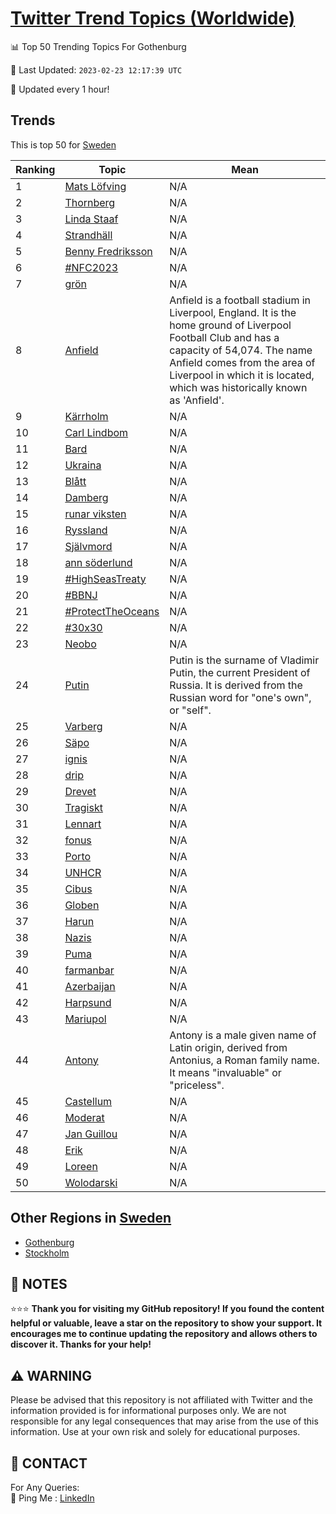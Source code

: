 [Twitter Trend Topics (Worldwide)](https://github.com/ErcinDedeoglu/Twitter-Trend-Topics)
==========


📊 Top 50 Trending Topics For Gothenburg

📆 Last Updated: `2023-02-23 12:17:39 UTC`

🔧 Updated every 1 hour!


## Trends

This is top 50 for [Sweden](</Sweden>)

| Ranking | Topic | Mean |
| ------- | ------------ | ------------ |
| 1 | [Mats Löfving](http://twitter.com/search?q=Mats+L%c3%b6fving) | N/A |
| 2 | [Thornberg](http://twitter.com/search?q=Thornberg) | N/A |
| 3 | [Linda Staaf](http://twitter.com/search?q=Linda+Staaf) | N/A |
| 4 | [Strandhäll](http://twitter.com/search?q=Strandh%c3%a4ll) | N/A |
| 5 | [Benny Fredriksson](http://twitter.com/search?q=Benny+Fredriksson) | N/A |
| 6 | [#NFC2023](http://twitter.com/search?q=%23NFC2023) | N/A |
| 7 | [grön](http://twitter.com/search?q=gr%c3%b6n) | N/A |
| 8 | [Anfield](http://twitter.com/search?q=Anfield) | Anfield is a football stadium in Liverpool, England. It is the home ground of Liverpool Football Club and has a capacity of 54,074. The name Anfield comes from the area of Liverpool in which it is located, which was historically known as 'Anfield'. |
| 9 | [Kärrholm](http://twitter.com/search?q=K%c3%a4rrholm) | N/A |
| 10 | [Carl Lindbom](http://twitter.com/search?q=Carl+Lindbom) | N/A |
| 11 | [Bard](http://twitter.com/search?q=Bard) | N/A |
| 12 | [Ukraina](http://twitter.com/search?q=Ukraina) | N/A |
| 13 | [Blått](http://twitter.com/search?q=Bl%c3%a5tt) | N/A |
| 14 | [Damberg](http://twitter.com/search?q=Damberg) | N/A |
| 15 | [runar viksten](http://twitter.com/search?q=runar+viksten) | N/A |
| 16 | [Ryssland](http://twitter.com/search?q=Ryssland) | N/A |
| 17 | [Självmord](http://twitter.com/search?q=Sj%c3%a4lvmord) | N/A |
| 18 | [ann söderlund](http://twitter.com/search?q=ann+s%c3%b6derlund) | N/A |
| 19 | [#HighSeasTreaty](http://twitter.com/search?q=%23HighSeasTreaty) | N/A |
| 20 | [#BBNJ](http://twitter.com/search?q=%23BBNJ) | N/A |
| 21 | [#ProtectTheOceans](http://twitter.com/search?q=%23ProtectTheOceans) | N/A |
| 22 | [#30x30](http://twitter.com/search?q=%2330x30) | N/A |
| 23 | [Neobo](http://twitter.com/search?q=Neobo) | N/A |
| 24 | [Putin](http://twitter.com/search?q=Putin) | Putin is the surname of Vladimir Putin, the current President of Russia. It is derived from the Russian word for "one's own", or "self". |
| 25 | [Varberg](http://twitter.com/search?q=Varberg) | N/A |
| 26 | [Säpo](http://twitter.com/search?q=S%c3%a4po) | N/A |
| 27 | [ignis](http://twitter.com/search?q=ignis) | N/A |
| 28 | [drip](http://twitter.com/search?q=drip) | N/A |
| 29 | [Drevet](http://twitter.com/search?q=Drevet) | N/A |
| 30 | [Tragiskt](http://twitter.com/search?q=Tragiskt) | N/A |
| 31 | [Lennart](http://twitter.com/search?q=Lennart) | N/A |
| 32 | [fonus](http://twitter.com/search?q=fonus) | N/A |
| 33 | [Porto](http://twitter.com/search?q=Porto) | N/A |
| 34 | [UNHCR](http://twitter.com/search?q=UNHCR) | N/A |
| 35 | [Cibus](http://twitter.com/search?q=Cibus) | N/A |
| 36 | [Globen](http://twitter.com/search?q=Globen) | N/A |
| 37 | [Harun](http://twitter.com/search?q=Harun) | N/A |
| 38 | [Nazis](http://twitter.com/search?q=Nazis) | N/A |
| 39 | [Puma](http://twitter.com/search?q=Puma) | N/A |
| 40 | [farmanbar](http://twitter.com/search?q=farmanbar) | N/A |
| 41 | [Azerbaijan](http://twitter.com/search?q=Azerbaijan) | N/A |
| 42 | [Harpsund](http://twitter.com/search?q=Harpsund) | N/A |
| 43 | [Mariupol](http://twitter.com/search?q=Mariupol) | N/A |
| 44 | [Antony](http://twitter.com/search?q=Antony) | Antony is a male given name of Latin origin, derived from Antonius, a Roman family name. It means "invaluable" or "priceless". |
| 45 | [Castellum](http://twitter.com/search?q=Castellum) | N/A |
| 46 | [Moderat](http://twitter.com/search?q=Moderat) | N/A |
| 47 | [Jan Guillou](http://twitter.com/search?q=Jan+Guillou) | N/A |
| 48 | [Erik](http://twitter.com/search?q=Erik) | N/A |
| 49 | [Loreen](http://twitter.com/search?q=Loreen) | N/A |
| 50 | [Wolodarski](http://twitter.com/search?q=Wolodarski) | N/A |



## Other Regions in [Sweden](</Sweden>)

* [Gothenburg](</Sweden/Gothenburg.md>)
* [Stockholm](</Sweden/Stockholm.md>)



## 📝 NOTES

⭐⭐⭐ **Thank you for visiting my GitHub repository! If you found the content helpful or valuable, leave a star on the repository to show your support. It encourages me to continue updating the repository and allows others to discover it. Thanks for your help!**


## ⚠️ WARNING

Please be advised that this repository is not affiliated with Twitter and the information provided is for informational purposes only. We are not responsible for any legal consequences that may arise from the use of this information. Use at your own risk and solely for educational purposes.


## 📨 CONTACT

 For Any Queries:  
            🏓 Ping Me : [LinkedIn](https://www.linkedin.com/in/ercindedeoglu/)

